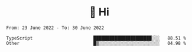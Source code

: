 <h1 align="center">👋 Hi</h1>
<!-- <h3 align="center">An enthusiastic frontend developer</h3> -->

<!--START_SECTION:waka-->

```text
From: 23 June 2022 - To: 30 June 2022

TypeScript                       ██████████████████████░░░   88.51 %
Other                            █▒░░░░░░░░░░░░░░░░░░░░░░░   04.98 %
```

<!--END_SECTION:waka-->
